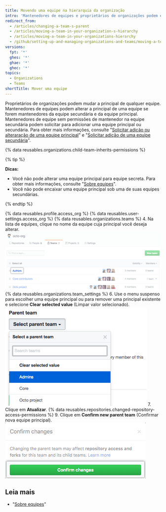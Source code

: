 ```yaml
---
title: Movendo uma equipe na hierarquia da organização
intro: 'Mantenedores de equipes e proprietários de organizações podem encaixar uma equipe abaixo de uma equipe principal, ou ainda, alterar ou remover uma principal da equipe aninhada.'
redirect_from:
  - /articles/changing-a-team-s-parent
  - /articles/moving-a-team-in-your-organization-s-hierarchy
  - /articles/moving-a-team-in-your-organizations-hierarchy
  - /github/setting-up-and-managing-organizations-and-teams/moving-a-team-in-your-organizations-hierarchy
versions:
  fpt: '*'
  ghes: '*'
  ghae: '*'
  ghec: '*'
topics:
  - Organizations
  - Teams
shortTitle: Mover uma equipe
---
```


Proprietários de organizações podem mudar a principal de qualquer equipe. Mantenedores de equipes podem alterar a principal de uma equipe se forem mantenedores da equipe secundária e da equipe principal. Mantenedores de equipe sem permissões de mantenedor na equipe secundária podem solicitar para adicionar uma equipe principal ou secundária. Para obter mais informações, consulte "[Solicitar adição ou alteraração de uma equipe principal](/articles/requesting-to-add-or-change-a-parent-team)" e "[Solicitar adição de uma equipe secundária](/articles/requesting-to-add-a-child-team)".

{% data reusables.organizations.child-team-inherits-permissions %}

{% tip %}

**Dicas:**
- Você não pode alterar uma equipe principal para equipe secreta. Para obter mais informações, consulte "[Sobre equipes](/articles/about-teams)".
- Você não pode encaixar uma equipe principal sob uma de suas equipes secundárias.

{% endtip %}

{% data reusables.profile.access_org %}
{% data reusables.user-settings.access_org %}
{% data reusables.organizations.teams %}
4. Na lista de equipes, clique no nome da equipe cuja principal você deseja alterar. ![Lista das equipes da organização](/assets/images/help/teams/click-team-name.png)
{% data reusables.organizations.team_settings %}
6. Use o menu suspenso para escolher uma equipe principal ou para remover uma principal existente e selecione **Clear selected value** (Limpar valor selecionado). ![Menu suspenso listando as equipes da organização](/assets/images/help/teams/choose-parent-team.png)
7. Clique em **Atualizar**.
{% data reusables.repositories.changed-repository-access-permissions %}
9. Clique em **Confirm new parent team** (Confirmar nova equipe principal). ![Caixa de diálogo modal com informações sobre as alterações nas permissões de acesso ao repositório](/assets/images/help/teams/confirm-new-parent-team.png)

## Leia mais

- "[Sobre equipes](/articles/about-teams)"
